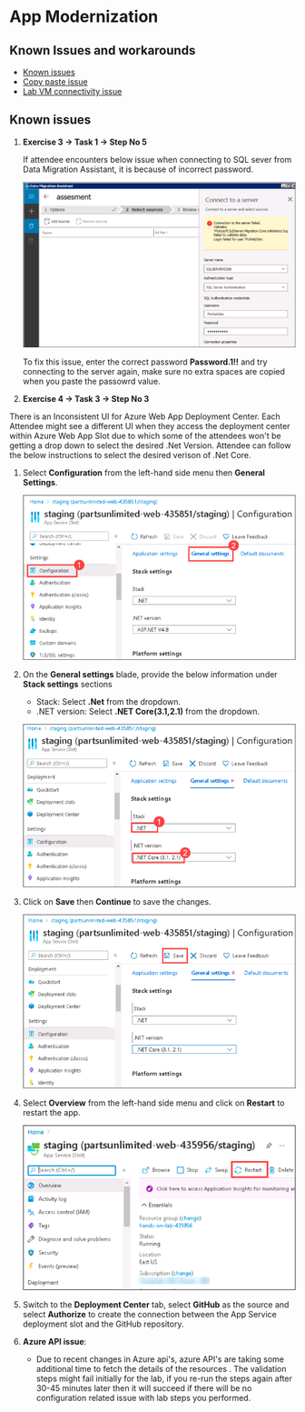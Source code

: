# App Modernization

## Known Issues and workarounds 

- [Known issues](#known-issues)
- [Copy paste issue](https://docs.cloudlabs.ai/Learner/Troubleshooting/CopyPaste)
- [Lab VM connectivity issue](https://docs.cloudlabs.ai/Learner/Troubleshooting/RDP)

## Known issues

1. **Exercise 3 -> Task 1 -> Step No 5**

    If attendee encounters below issue when connecting to SQL sever from Data Migration Assistant, it is because of incorrect password.
    
    ![](https://github.com/CloudLabsAI-Azure/Know-Before-You-Go/blob/main/media/appmodissue-4.png?raw=true)  
    
    To fix this issue, enter the correct password **Password.1!!** and try connecting to the server again, make sure no extra spaces are copied when you paste the passowrd value.

2. **Exercise 4 -> Task 3 -> Step No 3**

  There is an Inconsistent UI for Azure Web App Deployment Center.  Each Attendee might see a different UI when they access the deployment center within Azure Web App Slot due to which some of the attendees won't be getting a drop down to select the desired .Net Version. Attendee can follow the below instructions to select the desired verison of .Net Core.
     
   1. Select **Configuration** from the left-hand side menu then **General Settings**.

      ![](https://github.com/CloudLabsAI-Azure/Know-Before-You-Go/blob/main/media/appmodissue-1.png?raw=true)

   2. On the **General settings** blade, provide the below information under **Stack settings** sections

        - Stack: Select **.Net** from the dropdown.
        - .NET version: Select **.NET Core(3.1,2.1)** from the dropdown.

       ![](https://github.com/CloudLabsAI-Azure/Know-Before-You-Go/blob/main/media/appmodissue-2.png?raw=true)

   3. Click on **Save** then **Continue** to save the changes.

       ![](https://github.com/CloudLabsAI-Azure/Know-Before-You-Go/blob/main/media/appmodissue-3.png?raw=true)
       
   4. Select **Overview** from the left-hand side menu and click on **Restart** to restart the app.

       ![](https://github.com/CloudLabsAI-Azure/Know-Before-You-Go/blob/main/media/appmodissue-5.png?raw=true)

   5. Switch to the **Deployment Center** tab, select **GitHub** as the source and select **Authorize** to create the connection between the App Service deployment slot and the GitHub repository.

3. **Azure API issue**: 

   - Due to recent changes in Azure api's, azure API's are taking some additional time to fetch the details of the resources . The validation steps might fail initially for the lab, if you re-run the steps again after 30-45 minutes later then it will succeed if there will be no configuration related issue with lab steps you performed.

